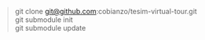 > git clone git@github.com:cobianzo/tesim-virtual-tour.git  
> git submodule init  
> git submodule update  
